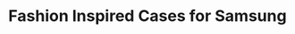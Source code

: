 ---
layout: project
title: "Fashion Inspired Cases for Samsung"
client: "Jame Technology"
year: "2017"
sector: "Consumer electronics, mobile accessories"
description: "Fashion-inspired mobile phone cases."
brief: "Our client wanted trend-inspired fashion cases for the latest Samsung mobile phone."
solution: "These case designs are influenced by the Fall 2017 fashion trends, skillfully mixing and morphing patterns to craft a captivating, made-up reality. The intricate patterns give rise to new layered forms and unique, morphed animal prints, perfectly aligning with current fashion."
services:
 - "design research"
 - "ideation"
 - "user-centered design"
 - "3D CAD modeling"
 - "photorealistic rendering"
 - "design presentation"
link: "http://www.jamepda.com"
main_image: "/assets/images/projects/jame_technology__fashion_cases_samsung/h_w_Fashion cases for Samsung.jpg"
images:
 - "/assets/images/projects/jame_technology__fashion_cases_samsung/p_w_Fashion cases for Samsung_01.jpg"
 - "/assets/images/projects/jame_technology__fashion_cases_samsung/p_w_Fashion cases for Samsung_02.jpg"

---